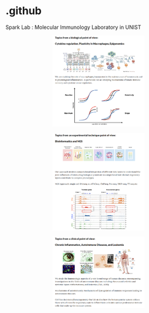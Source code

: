 # .github
Spark Lab : Molecular Immunology Laboratory in UNIST
<p align="center">
<img width="250" src="src/Topic_Spark_LAB_0.png">
</p>

<p align="center">
<img width="250" src="src/Topic_Spark_LAB_1.png">
</p>

<p align="center">
<img width="250" src="src/Topic_Spark_LAB_2.png">
</p>
